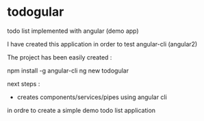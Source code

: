 # todogular
todo list implemented with angular (demo app)

I have created this application in order to test angular-cli (angular2)

The project has been easily created : 

npm install -g angular-cli
ng new todogular

next steps : 

- creates components/services/pipes using angular cli 

in ordre to create a simple demo todo list application
